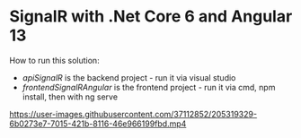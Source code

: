 # SignalR with .Net Core 6 and Angular 13

How to run this solution:
- *apiSignalR* is the backend project - run it via visual studio
- *frontendSignalRAngular* is the frontend project - run it via cmd, npm install, then with ng serve





https://user-images.githubusercontent.com/37112852/205319329-6b0273e7-7015-421b-8116-46e966199fbd.mp4



